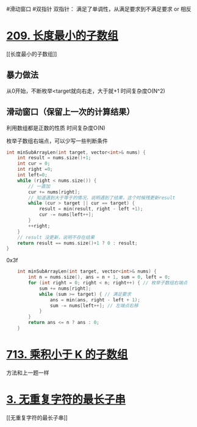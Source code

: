 #滑动窗口 #双指针 
双指针：
满足了单调性，从满足要求到不满足要求 or 相反
# [209. 长度最小的子数组](https://leetcode.cn/problems/minimum-size-subarray-sum/)

[[长度最小的子数组]]
## 暴力做法
从0开始，不断枚举<target就向右走，大于就+1
时间复杂度O(N^2)

## 滑动窗口（保留上一次的计算结果）
利用数组都是正数的性质
时间复杂度O(N)

枚举子数组右端点，可以少写一些判断条件
```c++
int minSubArrayLen(int target, vector<int>& nums) {  
    int result = nums.size()+1;  
    int cur = 0;  
    int right =0;  
    int left=0;  
    while (right < nums.size()) {
		// 一直加  
        cur += nums[right];  
        // 知道遇到大于等于的情况，说明遇到了结果，这个时候残更新result
        while (cur > target || cur == target) {  
            result = min(result, right - left +1);  
            cur -= nums[left++];  
        }  
        ++right;  
    }  
    // result 没更新，说明不存在结果
    return result == nums.size()+1 ? 0 : result;  
}
```

0x3f
```c++
    int minSubArrayLen(int target, vector<int>& nums) {
        int n = nums.size(), ans = n + 1, sum = 0, left = 0;
        for (int right = 0; right < n; right++) { // 枚举子数组右端点
            sum += nums[right];
            while (sum >= target) { // 满足要求
                ans = min(ans, right - left + 1);
                sum -= nums[left++]; // 左端点右移
            }
        }
        return ans <= n ? ans : 0;
    }
```
# [713. 乘积小于 K 的子数组](https://leetcode.cn/problems/subarray-product-less-than-k/)

方法和上一题一样



# [3. 无重复字符的最长子串](https://leetcode.cn/problems/longest-substring-without-repeating-characters/)

[[无重复字符的最长子串]]